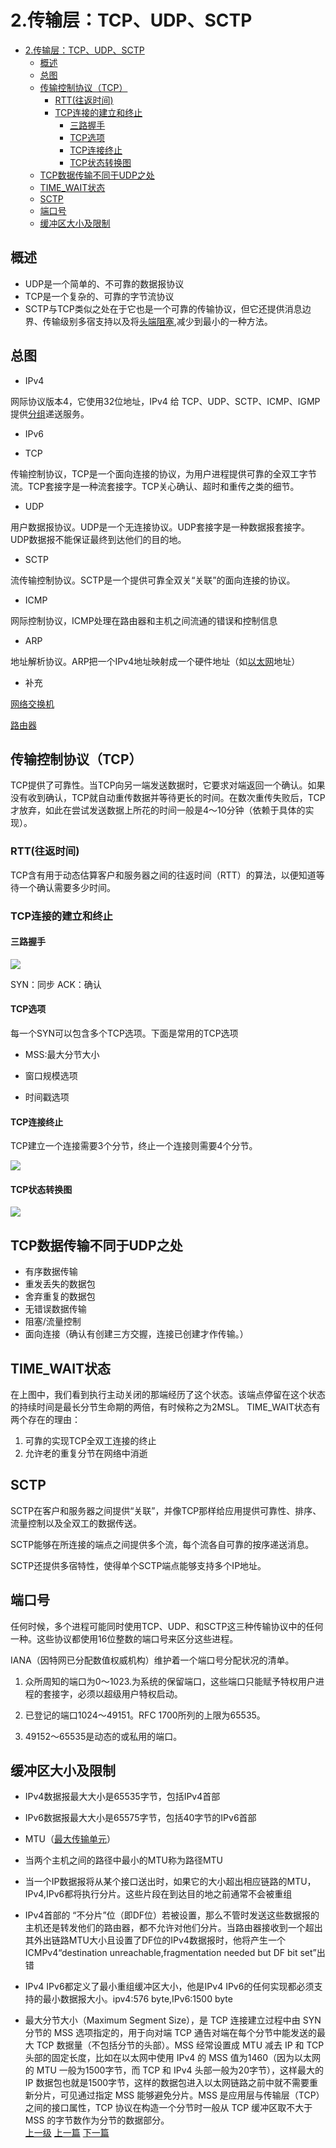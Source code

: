 # 2.传输层：TCP、UDP、SCTP

<!-- @import "[TOC]" {cmd="toc" depthFrom=1 depthTo=6 orderedList=false} -->
<!-- code_chunk_output -->

* [2.传输层：TCP、UDP、SCTP](#2传输层tcp-udp-sctp)
	* [概述](#概述)
	* [总图](#总图)
	* [传输控制协议（TCP）](#传输控制协议tcp)
		* [RTT(往返时间)](#rtt往返时间)
		* [TCP连接的建立和终止](#tcp连接的建立和终止)
			* [三路握手](#三路握手)
			* [TCP选项](#tcp选项)
			* [TCP连接终止](#tcp连接终止)
			* [TCP状态转换图](#tcp状态转换图)
	* [TCP数据传输不同于UDP之处](#tcp数据传输不同于udp之处)
	* [TIME_WAIT状态](#time_wait状态)
	* [SCTP](#sctp)
	* [端口号](#端口号)
	* [缓冲区大小及限制](#缓冲区大小及限制)

<!-- /code_chunk_output -->

## 概述

* UDP是一个简单的、不可靠的数据报协议
* TCP是一个复杂的、可靠的字节流协议
* SCTP与TCP类似之处在于它也是一个可靠的传输协议，但它还提供消息边界、传输级别多宿支持以及将[头端阻塞](https://zh.wikipedia.org/wiki/%E9%98%9F%E5%A4%B4%E9%98%BB%E5%A1%9E),减少到最小的一种方法。

## 总图

* IPv4

网际协议版本4，它使用32位地址，IPv4 给 TCP、UDP、SCTP、ICMP、IGMP提供[分组](https://zh.wikipedia.org/wiki/%E5%88%86%E7%BB%84%E4%BA%A4%E6%8D%A2)递送服务。

* IPv6

* TCP

传输控制协议，TCP是一个面向连接的协议，为用户进程提供可靠的全双工字节流。TCP套接字是一种流套接字。TCP关心确认、超时和重传之类的细节。

* UDP

用户数据报协议。UDP是一个无连接协议。UDP套接字是一种数据报套接字。UDP数据报不能保证最终到达他们的目的地。

* SCTP

流传输控制协议。SCTP是一个提供可靠全双关“关联”的面向连接的协议。

* ICMP

网际控制协议，ICMP处理在路由器和主机之间流通的错误和控制信息

* ARP

地址解析协议。ARP把一个IPv4地址映射成一个硬件地址（如[以太网](https://zh.wikipedia.org/wiki/%E4%BB%A5%E5%A4%AA%E7%BD%91)地址）

* 补充

[网络交换机](https://zh.wikipedia.org/wiki/%E7%B6%B2%E8%B7%AF%E4%BA%A4%E6%8F%9B%E5%99%A8)

[路由器](https://zh.wikipedia.org/wiki/%E8%B7%AF%E7%94%B1%E5%99%A8)

## 传输控制协议（TCP）

TCP提供了可靠性。当TCP向另一端发送数据时，它要求对端返回一个确认。如果没有收到确认，TCP就自动重传数据并等待更长的时间。在数次重传失败后，TCP才放弃，如此在尝试发送数据上所花的时间一般是4～10分钟（依赖于具体的实现）。

### RTT(往返时间)
TCP含有用于动态估算客户和服务器之间的往返时间（RTT）的算法，以便知道等待一个确认需要多少时间。

### TCP连接的建立和终止

#### 三路握手


![](../images/transport_layer_201710291732_1.png)

SYN：同步
ACK：确认
#### TCP选项

每一个SYN可以包含多个TCP选项。下面是常用的TCP选项

* MSS:最大分节大小

* 窗口规模选项

* 时间戳选项

#### TCP连接终止
TCP建立一个连接需要3个分节，终止一个连接则需要4个分节。

![](../images/transport_layer_201710291904_1.png)

#### TCP状态转换图

![](../images/transport_layer_201710291913_1.png)

## TCP数据传输不同于UDP之处
* 有序数据传输
* 重发丢失的数据包
* 舍弃重复的数据包
* 无错误数据传输
* 阻塞/流量控制
* 面向连接（确认有创建三方交握，连接已创建才作传输。）


## TIME_WAIT状态

在上图中，我们看到执行主动关闭的那端经历了这个状态。该端点停留在这个状态的持续时间是最长分节生命期的两倍，有时候称之为2MSL。
TIME_WAIT状态有两个存在的理由：

1. 可靠的实现TCP全双工连接的终止
2. 允许老的重复分节在网络中消逝

## SCTP

SCTP在客户和服务器之间提供“关联”，并像TCP那样给应用提供可靠性、排序、流量控制以及全双工的数据传送。

SCTP能够在所连接的端点之间提供多个流，每个流各自可靠的按序递送消息。

SCTP还提供多宿特性，使得单个SCTP端点能够支持多个IP地址。

## 端口号

任何时候，多个进程可能同时使用TCP、UDP、和SCTP这三种传输协议中的任何一种。这些协议都使用16位整数的端口号来区分这些进程。

IANA（因特网已分配数值权威机构）维护着一个端口号分配状况的清单。

1. 众所周知的端口为0～1023.为系统的保留端口，这些端口只能赋予特权用户进程的套接字，必须以超级用户特权启动。

2. 已登记的端口1024～49151。RFC 1700所列的上限为65535。

3. 49152～65535是动态的或私用的端口。

## 缓冲区大小及限制

* IPv4数据报最大大小是65535字节，包括IPv4首部
* IPv6数据报最大大小是65575字节，包括40字节的IPv6首部
* MTU（[最大传输单元](https://zh.wikipedia.org/wiki/%E6%9C%80%E5%A4%A7%E4%BC%A0%E8%BE%93%E5%8D%95%E5%85%83)）

* 当两个主机之间的路径中最小的MTU称为路径MTU
* 当一个IP数据报将从某个接口送出时，如果它的大小超出相应链路的MTU，IPv4,IPv6都将执行分片。这些片段在到达目的地之前通常不会被重组

* IPv4首部的 “不分片”位（即DF位）若被设置，那么不管时发送这些数据报的主机还是转发他们的路由器，都不允许对他们分片。当路由器接收到一个超出其外出链路MTU大小且设置了DF位的IPv4数据报时，他将产生一个ICMPv4“destination unreachable,fragmentation needed but DF bit set”出错

* IPv4 IPv6都定义了最小重组缓冲区大小，他是IPv4 IPv6的任何实现都必须支持的最小数据报大小。ipv4:576 byte,IPv6:1500 byte

* 最大分节大小（Maximum Segment Size），是 TCP 连接建立过程中由 SYN 分节的 MSS 选项指定的，用于向对端 TCP 通告对端在每个分节中能发送的最大 TCP 数据量（不包括分节的头部）。MSS 经常设置成 MTU 减去 IP 和 TCP 头部的固定长度，比如在以太网中使用 IPv4 的 MSS 值为1460（因为以太网的 MTU 一般为1500字节，而 TCP 和 IPv4 头部一般为20字节），这样最大的 IP 数据包也就是1500字节，这样的数据包进入以太网链路之前中就不需要重新分片，可见通过指定 MSS 能够避免分片。MSS 是应用层与传输层（TCP）之间的接口属性，TCP 协议在构造一个分节时一般从 TCP 缓冲区取不大于 MSS 的字节数作为分节的数据部分。                                                                       
[上一级](README.md)
[上一篇](1_intro.md)
[下一篇](3_socket_program_into.md)
